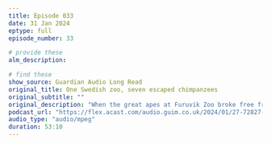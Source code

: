 ```yaml
---
title: Episode 033
date: 31 Jan 2024
eptype: full
episode_number: 33

# provide these
alm_description: 

# find these
show_source: Guardian Audio Long Read
original_title: One Swedish zoo, seven escaped chimpanzees
original_subtitle: ""
original_description: "When the great apes at Furuvik Zoo broke free from their enclosure last winter, the keepers faced a terrible choice. This is the story of the most dramatic 72 hours of their lives. By Imogen West-Knights."
podcast_url: "https://flex.acast.com/audio.guim.co.uk/2024/01/27-72827-gdn.alr.242901.JB_IMOGEN_WK_SWEDISH_ZOO.mp3"
audio_type: "audio/mpeg"
duration: 53:10
---
```

